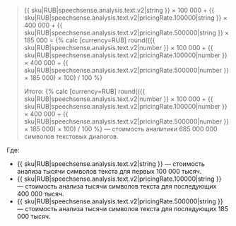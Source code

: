 > {{ sku|RUB|speechsense.analysis.text.v2|string }} × 100 000 + {{ sku|RUB|speechsense.analysis.text.v2|pricingRate.100000|string }} × 400 000 + {{ sku|RUB|speechsense.analysis.text.v2|pricingRate.500000|string }} × 185 000 = {% calc [currency=RUB] round(({{ sku|RUB|speechsense.analysis.text.v2|number }} × 100 000 + {{ sku|RUB|speechsense.analysis.text.v2|pricingRate.100000|number }} × 400 000 + {{ sku|RUB|speechsense.analysis.text.v2|pricingRate.500000|number }} × 185 000) × 100) / 100 %}
>
> Итого: {% calc [currency=RUB] round(({{ sku|RUB|speechsense.analysis.text.v2|number }} × 100 000 + {{ sku|RUB|speechsense.analysis.text.v2|pricingRate.100000|number }} × 400 000 + {{ sku|RUB|speechsense.analysis.text.v2|pricingRate.500000|number }} × 185 000) × 100) / 100 %} — стоимость аналитики 685 000 000 символов текстовых диалогов.

Где:
* {{ sku|RUB|speechsense.analysis.text.v2|string }} — стоимость анализа тысячи символов текста для первых 100 000 тысяч.
* {{ sku|RUB|speechsense.analysis.text.v2|pricingRate.100000|string }} — стоимость анализа тысячи символов текста для последующих 400 000 тысяч.
* {{ sku|RUB|speechsense.analysis.text.v2|pricingRate.500000|string }} — стоимость анализа тысячи символов текста для последующих 185 000 тысяч.
